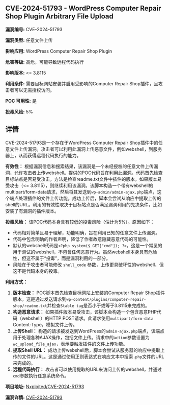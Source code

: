 ## CVE-2024-51793 - WordPress Computer Repair Shop Plugin Arbitrary File Upload

**漏洞编号:** CVE-2024-51793

**漏洞类型:** 任意文件上传

**影响应用:** WordPress Computer Repair Shop Plugin

**危害等级:** 高危，可能导致远程代码执行

**影响版本:** <= 3.8115

**利用条件:** 需要目标网站安装并启用受影响的Computer Repair Shop插件，且攻击者可以无需授权访问。

**POC 可用性:** 是

**投毒风险:** 5%

## 详情

CVE-2024-51793是一个存在于WordPress Computer Repair Shop插件中的任意文件上传漏洞。攻击者可以利用此漏洞上传恶意文件，例如webshell，到服务器上，从而获得远程代码执行的能力。

**有效性：**
根据漏洞信息和搜索结果，该漏洞是一个未经授权的任意文件上传漏洞，允许攻击者上传webshell。提供的POC代码旨在利用此漏洞。代码首先检查目标站点是否易受攻击，方法是检查readme.txt文件中插件的版本。如果版本易受攻击（<= 3.8115），则继续利用该漏洞。该脚本构造一个带有webshell的multipart/form-data请求，然后将其发送到`wp-admin/admin-ajax.php`端点，这个端点处理插件的文件上传功能。成功上传后，脚本会尝试从响应中提取上传的shell的URL。利用的有效性取决于目标站点是否满足漏洞利用的先决条件，比如安装了有漏洞的插件版本。

**投毒风险：**
该POC代码本身具有较低的投毒风险（估计为5%）。原因如下：
*   代码相对简单且易于理解，功能明确，旨在利用已知的任意文件上传漏洞。
*   代码中包含明确的作者声明，降低了作者故意隐藏恶意代码的可能性。
*   默认的webshell代码是`<?php system($_GET["cmd"]); ?>`，这是一个常见的用于测试的webshell，不包含任何恶意行为。虽然webshell本身具有危险性，但这不属于“投毒”，而是漏洞利用的一部分。
*   风险在于攻击者可能修改 `shell_code` 参数，上传更具破坏性的webshell，但这不是代码本身的投毒。

**利用方式：**
1.  **版本检查：** POC脚本首先检查目标网站上安装的Computer Repair Shop插件版本。这是通过发送请求到`wp-content/plugins/computer-repair-shop/readme.txt`并检查`Stable tag`是否小于或等于3.8115来完成的。
2.  **构造恶意请求：** 如果插件版本易受攻击，该脚本会构造一个包含恶意PHP代码（webshell）的HTTP POST请求。此请求使用`multipart/form-data` Content-Type，模拟文件上传。
3.  **上传Shell：** 构造的请求被发送到WordPress的`admin-ajax.php`端点，该端点用于处理各种AJAX操作，包括文件上传。请求中的`action`参数设置为`wc_upload_file_ajax`，表示要触发插件的文件上传功能。
4.  **提取Shell URL：** 成功上传webshell后，脚本会尝试从服务器的响应中提取上传的文件的URL。这是通过使用正则表达式在响应文本中搜索`.php`文件的URL来完成的。
5.  **远程代码执行：** 攻击者可以使用提取的URL来访问上传的webshell，并通过`cmd`参数执行任意系统命令。

**项目地址:** [Nxploited/CVE-2024-51793](https://github.com/Nxploited/CVE-2024-51793)

**漏洞详情:** [CVE-2024-51793](https://nvd.nist.gov/vuln/detail/CVE-2024-51793)